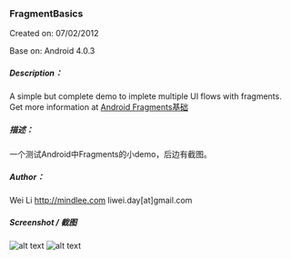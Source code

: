 ### FragmentBasics

Created on:	07/02/2012

Base on: Android 4.0.3

##### Description：
A simple but complete demo to implete multiple UI flows with fragments.
Get more information at [Android Fragments基础][1]

##### 描述：
一个测试Android中Fragments的小demo，后边有截图。

##### Author：
Wei Li
http://mindlee.com
liwei.day[at]gmail.com

##### Screenshot / 截图

![alt text][screenshot1]
![alt text][screenshort2]

[1]: http://mindlee.github.io/2012/07/02/android-fragments-basic-knowledge/
[screenshot1]: http://mindlee.github.io/uploads/2012/07/Fragment_basics_Portrait-.png
[screenshort2]:http://mindlee.github.io/uploads/2012/07/fragment_basics_landscape.png
